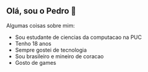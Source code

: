 ## Olá, sou o Pedro 👋  

Algumas coisas sobre mim:

- Sou estudante de ciencias da computacao na PUC
- Tenho 18 anos 
- Sempre gostei de tecnologia
- Sou brasileiro e mineiro de coracao
- Gosto de games

